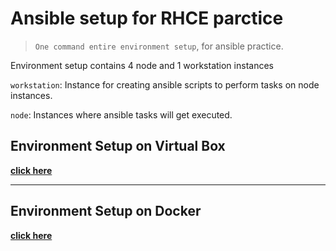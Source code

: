 # Ansible setup for RHCE parctice

> `One command entire environment setup`, for ansible practice.

Environment setup contains 4 node and 1 workstation instances

`workstation`: Instance for creating ansible scripts to perform tasks on node instances.

`node`: Instances where ansible tasks will get executed.

## Environment Setup on Virtual Box

[**click here**](https://github.com/Rishang/ansible-practice-setup/tree/master/ON_Vagrant)

---

## Environment Setup on Docker

[**click here**](https://github.com/Rishang/ansible-practice-setup/tree/master/ON_Docker)
